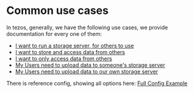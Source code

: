 # Common use cases

In tezos, generally, we have the following use cases, we provide documentation for every one of them:

* [I want to run a storage server, for others to use](./use_cases/public_Storage.md)
* [I want to store and access data from others](./use_cases/storage_and_gateway.md)
* [I want to only access data from others](./use_cases/simple_gateway.md)
* [My Users need to upload data to someone's storage server](./use_cases/upload_external.md)
* [My Users need to upload data to our own storage server]((./use_cases/storage_and_gateway.md))

There is reference config, showing all options here: [Full Config Example](./use_cases/full_config.md)